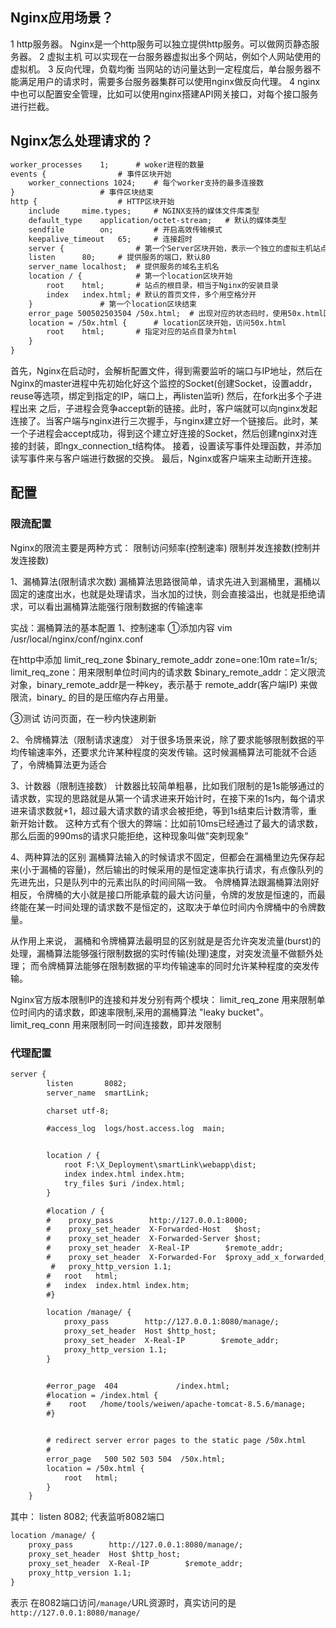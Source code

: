 

## Nginx应用场景？
1 http服务器。
  Nginx是一个http服务可以独立提供http服务。可以做网页静态服务器。
2 虚拟主机
  可以实现在一台服务器虚拟出多个网站，例如个人网站使用的虚拟机。
3 反向代理，负载均衡
  当网站的访问量达到一定程度后，单台服务器不能满足用户的请求时，需要多台服务器集群可以使用nginx做反向代理。
4 nginx中也可以配置安全管理，比如可以使用nginx搭建API网关接口，对每个接口服务进行拦截。


## Nginx怎么处理请求的？
```xml
worker_processes	1;		# woker进程的数量
events {				# 事件区块开始
	worker_connections 1024;	# 每个worker支持的最多连接数
}					# 事件区块结束
http {					# HTTP区块开始
    include	    mime.types;		# NGINX支持的媒体文件库类型
    default_type    application/octet-stream;	# 默认的媒体类型
    sendfile	    on;			# 开启高效传输模式
    keepalive_timeout	65;		# 连接超时
    server {				# 第一个Server区块开始，表示一个独立的虚拟主机站点
	listen		80;		# 提供服务的端口，默认80
	server_name	localhost;	# 提供服务的域名主机名
	location / {			# 第一个location区块开始
		root	html;		# 站点的根目录，相当于Nginx的安装目录
		index	index.html;	# 默认的首页文件，多个用空格分开
	}				# 第一个location区块结束
	error_page 500502503504 /50x.html;	# 出现对应的状态码时，使用50x.html回应客户
	location = /50x.html {		# location区块开始，访问50x.html
		root	html;		# 指定对应的站点目录为html
	}
}
```
首先，Nginx在启动时，会解析配置文件，得到需要监听的端口与IP地址，然后在Nginx的master进程中先初始化好这个监控的Socket(创建Socket，设置addr，reuse等选项，绑定到指定的IP，端口上，再listen监听)
然后，在fork出多个子进程出来
之后，子进程会竞争accept新的链接。此时，客户端就可以向nginx发起连接了。当客户端与nginx进行三次握手，与nginx建立好一个链接后。此时，某一个子进程会accept成功，得到这个建立好连接的Socket，然后创建nginx对连接的封装，即ngx_connection_t结构体。
接着，设置读写事件处理函数，并添加读写事件来与客户端进行数据的交换。
最后，Nginx或客户端来主动断开连接。


## 配置

### 限流配置
Nginx的限流主要是两种方式：
限制访问频率(控制速率)
限制并发连接数(控制并发连接数)

1、漏桶算法(限制请求次数)
漏桶算法思路很简单，请求先进入到漏桶里，漏桶以固定的速度出水，也就是处理请求，当水加的过快，则会直接溢出，也就是拒绝请求，可以看出漏桶算法能强行限制数据的传输速率

实战：漏桶算法的基本配置
1、控制速率
①添加内容
vim /usr/local/nginx/conf/nginx.conf

在http中添加
limit_req_zone $binary_remote_addr zone=one:10m rate=1r/s;
limit_req_zone：用来限制单位时间内的请求数
$binary_remote_addr：定义限流对象，binary_remote_addr是一种key，表示基于 remote_addr(客户端IP) 来做限流，binary_ 的目的是压缩内存占用量。

③测试
访问页面，在一秒内快速刷新


2、令牌桶算法（限制请求速度）
对于很多场景来说，除了要求能够限制数据的平均传输速率外，还要求允许某种程度的突发传输。这时候漏桶算法可能就不合适了，令牌桶算法更为适合

3、计数器（限制连接数）
计数器比较简单粗暴，比如我们限制的是1s能够通过的请求数，实现的思路就是从第一个请求进来开始计时，在接下来的1s内，每个请求进来请求数就+1，超过最大请求数的请求会被拒绝，等到1s结束后计数清零，重新开始计数。
这种方式有个很大的弊端：比如前10ms已经通过了最大的请求数，那么后面的990ms的请求只能拒绝，这种现象叫做"突刺现象"

4、两种算法的区别
漏桶算法输入的时候请求不固定，但都会在漏桶里边先保存起来(小于漏桶的容量)，然后输出的时候采用的是恒定速率执行请求，有点像队列的先进先出，只是队列中的元素出队的时间间隔一致。
令牌桶算法跟漏桶算法刚好相反，令牌桶的大小就是接口所能承载的最大访问量，令牌的发放是恒速的，而最终能在某一时间处理的请求数不是恒定的，这取决于单位时间内令牌桶中的令牌数量。

从作用上来说，
漏桶和令牌桶算法最明显的区别就是是否允许突发流量(burst)的处理，漏桶算法能够强行限制数据的实时传输(处理)速度，对突发流量不做额外处理；
而令牌桶算法能够在限制数据的平均传输速率的同时允许某种程度的突发传输。

Nginx官方版本限制IP的连接和并发分别有两个模块：
limit_req_zone 用来限制单位时间内的请求数，即速率限制,采用的漏桶算法 "leaky bucket"。
limit_req_conn 用来限制同一时间连接数，即并发限制


### 代理配置
```xml
server {
        listen       8082;
        server_name  smartLink;

        charset utf-8;

        #access_log  logs/host.access.log  main;


		location / {
			root F:\X_Deployment\smartLink\webapp\dist;
			index index.html index.htm;
			try_files $uri /index.html;
		}

        #location / {
        #    proxy_pass        http://127.0.0.1:8000;
        #    proxy_set_header  X-Forwarded-Host   $host;
        #    proxy_set_header  X-Forwarded-Server $host;
        #    proxy_set_header  X-Real-IP        $remote_addr;
        #    proxy_set_header  X-Forwarded-For  $proxy_add_x_forwarded_for;
         #   proxy_http_version 1.1;
		#	root   html;
		#	index  index.html index.htm;
        #}

		location /manage/ {
            proxy_pass        http://127.0.0.1:8080/manage/;
            proxy_set_header  Host $http_host;
            proxy_set_header  X-Real-IP        $remote_addr;
            proxy_http_version 1.1;
        }


        #error_page  404             /index.html;
        #location = /index.html {
        #    root   /home/tools/weiwen/apache-tomcat-8.5.6/manage;
        #}


        # redirect server error pages to the static page /50x.html
        #
        error_page   500 502 503 504  /50x.html;
        location = /50x.html {
            root   html;
        }
    }

```

其中：
listen       8082; 代表监听8082端口
```xml
location /manage/ {
    proxy_pass        http://127.0.0.1:8080/manage/;
    proxy_set_header  Host $http_host;
    proxy_set_header  X-Real-IP        $remote_addr;
    proxy_http_version 1.1;
}
```
表示
在8082端口访问`/manage/`URL资源时，真实访问的是`http://127.0.0.1:8080/manage/`





